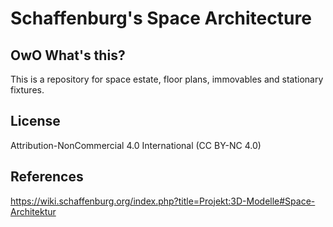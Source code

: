 # Schaffenburg's Space Architecture

## OwO What's this?
This is a repository for space estate, floor plans, immovables and stationary fixtures.

## License
Attribution-NonCommercial 4.0 International (CC BY-NC 4.0)

## References
https://wiki.schaffenburg.org/index.php?title=Projekt:3D-Modelle#Space-Architektur
